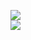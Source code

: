 [![](https://img.shields.io/badge/Made%20With-Github%20Spray-lightgrey.svg?style=for-the-badge&logo=github)](https://github.com/Annihil/github-spray#10555)  
[![](https://i.imgur.com/2DrTn0Z.gif)](https://github.com/Annihil/github-spray)